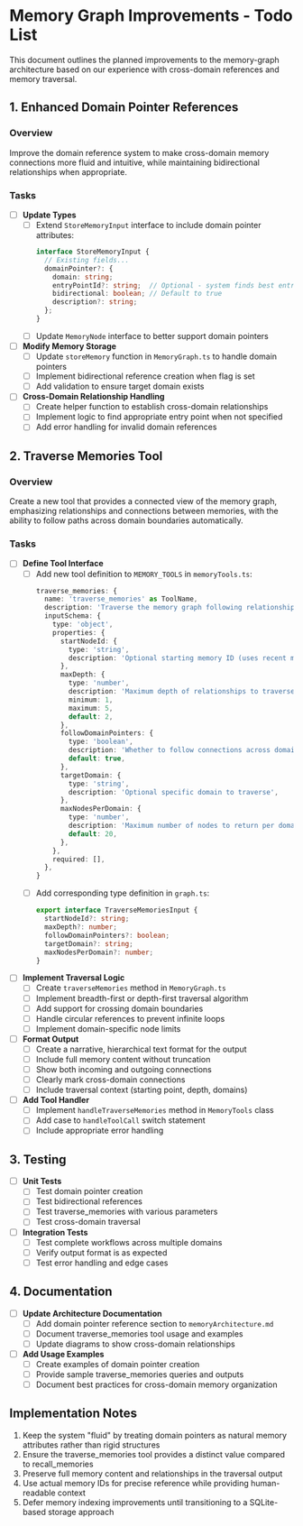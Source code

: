 # Memory Graph Improvements - Todo List

This document outlines the planned improvements to the memory-graph architecture based on our experience with cross-domain references and memory traversal.

## 1. Enhanced Domain Pointer References

### Overview
Improve the domain reference system to make cross-domain memory connections more fluid and intuitive, while maintaining bidirectional relationships when appropriate.

### Tasks

- [ ] **Update Types**
  - [ ] Extend `StoreMemoryInput` interface to include domain pointer attributes:
    ```typescript
    interface StoreMemoryInput {
      // Existing fields...
      domainPointer?: {
        domain: string;
        entryPointId?: string;  // Optional - system finds best entry point if not specified
        bidirectional: boolean; // Default to true
        description?: string;
      };
    }
    ```
  - [ ] Update `MemoryNode` interface to better support domain pointers

- [ ] **Modify Memory Storage**
  - [ ] Update `storeMemory` function in `MemoryGraph.ts` to handle domain pointers
  - [ ] Implement bidirectional reference creation when flag is set
  - [ ] Add validation to ensure target domain exists

- [ ] **Cross-Domain Relationship Handling**
  - [ ] Create helper function to establish cross-domain relationships
  - [ ] Implement logic to find appropriate entry point when not specified
  - [ ] Add error handling for invalid domain references

## 2. Traverse Memories Tool

### Overview
Create a new tool that provides a connected view of the memory graph, emphasizing relationships and connections between memories, with the ability to follow paths across domain boundaries automatically.

### Tasks

- [ ] **Define Tool Interface**
  - [ ] Add new tool definition to `MEMORY_TOOLS` in `memoryTools.ts`:
    ```typescript
    traverse_memories: {
      name: 'traverse_memories' as ToolName,
      description: 'Traverse the memory graph following relationships and domain pointers',
      inputSchema: {
        type: 'object',
        properties: {
          startNodeId: {
            type: 'string',
            description: 'Optional starting memory ID (uses recent memory if not specified)',
          },
          maxDepth: {
            type: 'number',
            description: 'Maximum depth of relationships to traverse',
            minimum: 1,
            maximum: 5,
            default: 2,
          },
          followDomainPointers: {
            type: 'boolean',
            description: 'Whether to follow connections across domains',
            default: true,
          },
          targetDomain: {
            type: 'string',
            description: 'Optional specific domain to traverse',
          },
          maxNodesPerDomain: {
            type: 'number',
            description: 'Maximum number of nodes to return per domain',
            default: 20,
          },
        },
        required: [],
      },
    }
    ```
  - [ ] Add corresponding type definition in `graph.ts`:
    ```typescript
    export interface TraverseMemoriesInput {
      startNodeId?: string;
      maxDepth?: number;
      followDomainPointers?: boolean;
      targetDomain?: string;
      maxNodesPerDomain?: number;
    }
    ```

- [ ] **Implement Traversal Logic**
  - [ ] Create `traverseMemories` method in `MemoryGraph.ts`
  - [ ] Implement breadth-first or depth-first traversal algorithm
  - [ ] Add support for crossing domain boundaries
  - [ ] Handle circular references to prevent infinite loops
  - [ ] Implement domain-specific node limits

- [ ] **Format Output**
  - [ ] Create a narrative, hierarchical text format for the output
  - [ ] Include full memory content without truncation
  - [ ] Show both incoming and outgoing connections
  - [ ] Clearly mark cross-domain connections
  - [ ] Include traversal context (starting point, depth, domains)

- [ ] **Add Tool Handler**
  - [ ] Implement `handleTraverseMemories` method in `MemoryTools` class
  - [ ] Add case to `handleToolCall` switch statement
  - [ ] Include appropriate error handling

## 3. Testing

- [ ] **Unit Tests**
  - [ ] Test domain pointer creation
  - [ ] Test bidirectional references
  - [ ] Test traverse_memories with various parameters
  - [ ] Test cross-domain traversal

- [ ] **Integration Tests**
  - [ ] Test complete workflows across multiple domains
  - [ ] Verify output format is as expected
  - [ ] Test error handling and edge cases

## 4. Documentation

- [ ] **Update Architecture Documentation**
  - [ ] Add domain pointer reference section to `memoryArchitecture.md`
  - [ ] Document traverse_memories tool usage and examples
  - [ ] Update diagrams to show cross-domain relationships

- [ ] **Add Usage Examples**
  - [ ] Create examples of domain pointer creation
  - [ ] Provide sample traverse_memories queries and outputs
  - [ ] Document best practices for cross-domain memory organization

## Implementation Notes

1. Keep the system "fluid" by treating domain pointers as natural memory attributes rather than rigid structures
2. Ensure the traverse_memories tool provides a distinct value compared to recall_memories
3. Preserve full memory content and relationships in the traversal output
4. Use actual memory IDs for precise reference while providing human-readable context
5. Defer memory indexing improvements until transitioning to a SQLite-based storage approach
